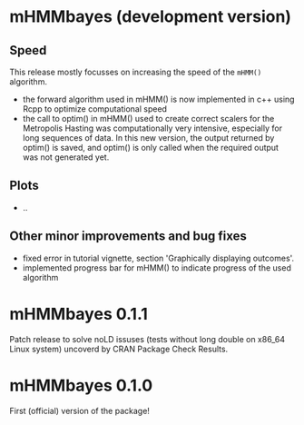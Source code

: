 
# mHMMbayes (development version)
## Speed
This release mostly focusses on increasing the speed of the `mHMM()` algorithm. 
* the forward algorithm used in mHMM() is now implemented in c++ using Rcpp to optimize computational speed
* the call to optim() in mHMM() used to create correct scalers for the Metropolis Hasting was computationally very intensive, especially for long sequences of data. In this new version, the output returned by optim() is saved, and optim() is only called when the required output was not generated yet. 

## Plots
* ..

## Other minor improvements and bug fixes
* fixed error in tutorial vignette, section 'Graphically displaying outcomes'.
* implemented progress bar for mHMM() to indicate progress of the used algorithm


# mHMMbayes 0.1.1
Patch release to solve noLD issuses (tests without long double on x86_64 Linux system) uncoverd by CRAN Package Check Results.

# mHMMbayes 0.1.0 
First (official) version of the package! 
